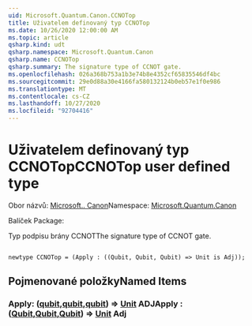 ```yaml
---
uid: Microsoft.Quantum.Canon.CCNOTop
title: Uživatelem definovaný typ CCNOTop
ms.date: 10/26/2020 12:00:00 AM
ms.topic: article
qsharp.kind: udt
qsharp.namespace: Microsoft.Quantum.Canon
qsharp.name: CCNOTop
qsharp.summary: The signature type of CCNOT gate.
ms.openlocfilehash: 026a368b753a1b3e74b8e4352cf65835546df4bc
ms.sourcegitcommit: 29e0d88a30e4166fa580132124b0eb57e1f0e986
ms.translationtype: MT
ms.contentlocale: cs-CZ
ms.lasthandoff: 10/27/2020
ms.locfileid: "92704416"
---
```

# <a name="ccnotop-user-defined-type"></a><span data-ttu-id="b16e1-102">Uživatelem definovaný typ CCNOTop</span><span class="sxs-lookup"><span data-stu-id="b16e1-102">CCNOTop user defined type</span></span>

<span data-ttu-id="b16e1-103">Obor názvů: [Microsoft.. Canon](xref:Microsoft.Quantum.Canon)</span><span class="sxs-lookup"><span data-stu-id="b16e1-103">Namespace: [Microsoft.Quantum.Canon](xref:Microsoft.Quantum.Canon)</span></span>

<span data-ttu-id="b16e1-104">Balíček [](https://nuget.org/packages/)</span><span class="sxs-lookup"><span data-stu-id="b16e1-104">Package: [](https://nuget.org/packages/)</span></span>


<span data-ttu-id="b16e1-105">Typ podpisu brány CCNOT</span><span class="sxs-lookup"><span data-stu-id="b16e1-105">The signature type of CCNOT gate.</span></span>

```qsharp

newtype CCNOTop = (Apply : ((Qubit, Qubit, Qubit) => Unit is Adj));
```



## <a name="named-items"></a><span data-ttu-id="b16e1-106">Pojmenované položky</span><span class="sxs-lookup"><span data-stu-id="b16e1-106">Named Items</span></span>

### <a name="apply--qubitqubitqubit--unit-adj"></a><span data-ttu-id="b16e1-107">Apply: ([qubit](xref:microsoft.quantum.lang-ref.qubit),[qubit](xref:microsoft.quantum.lang-ref.qubit),[qubit](xref:microsoft.quantum.lang-ref.qubit)) => [Unit](xref:microsoft.quantum.lang-ref.unit) ADJ</span><span class="sxs-lookup"><span data-stu-id="b16e1-107">Apply : ([Qubit](xref:microsoft.quantum.lang-ref.qubit),[Qubit](xref:microsoft.quantum.lang-ref.qubit),[Qubit](xref:microsoft.quantum.lang-ref.qubit)) => [Unit](xref:microsoft.quantum.lang-ref.unit) Adj</span></span>

